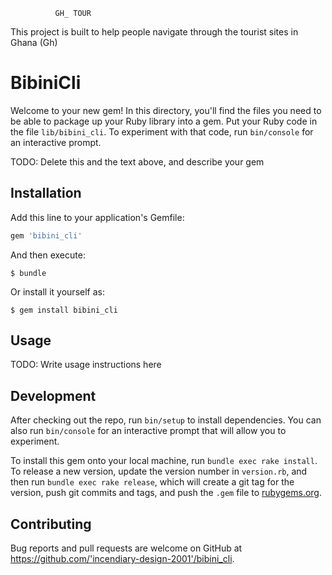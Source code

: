               GH_ TOUR


This project is built to help people navigate through the tourist sites in Ghana (Gh)


# BibiniCli


Welcome to your new gem! In this directory, you'll find the files you need to be able to package up your Ruby library into a gem. Put your Ruby code in the file `lib/bibini_cli`. To experiment with that code, run `bin/console` for an interactive prompt.

TODO: Delete this and the text above, and describe your gem

## Installation

Add this line to your application's Gemfile:

```ruby
gem 'bibini_cli'
```

And then execute:

    $ bundle

Or install it yourself as:

    $ gem install bibini_cli

## Usage

TODO: Write usage instructions here

## Development

After checking out the repo, run `bin/setup` to install dependencies. You can also run `bin/console` for an interactive prompt that will allow you to experiment.

To install this gem onto your local machine, run `bundle exec rake install`. To release a new version, update the version number in `version.rb`, and then run `bundle exec rake release`, which will create a git tag for the version, push git commits and tags, and push the `.gem` file to [rubygems.org](https://rubygems.org).

## Contributing

Bug reports and pull requests are welcome on GitHub at https://github.com/'incendiary-design-2001'/bibini_cli.
